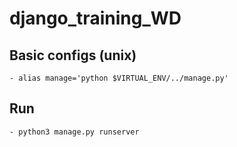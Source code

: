 # django_training_WD


## Basic configs (unix)
    - alias manage='python $VIRTUAL_ENV/../manage.py'


## Run
    - python3 manage.py runserver